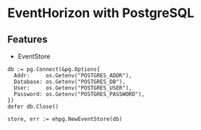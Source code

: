 # EventHorizon with PostgreSQL

## Features

- EventStore

```golang
db := pg.Connect(&pg.Options{
  Addr:     os.Getenv("POSTGRES_ADDR"),
  Database: os.Getenv("POSTGRES_DB"),
  User:     os.Getenv("POSTGRES_USER"),
  Password: os.Getenv("POSTGRES_PASSWORD"),
})
defer db.Close()

store, err := ehpg.NewEventStore(db)
```